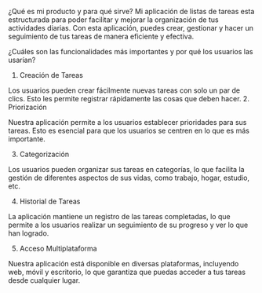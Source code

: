 ¿Qué es mi producto y para qué sirve?
Mi aplicación de listas de tareas esta estructurada para poder facilitar y mejorar la organización de tus actividades diarias. Con esta aplicación, puedes crear, gestionar y hacer un seguimiento de tus tareas de manera eficiente y efectiva.

¿Cuáles son las funcionalidades más importantes y por qué los usuarios las usarían?
1. Creación de Tareas

Los usuarios pueden crear fácilmente nuevas tareas con solo un par de clics. Esto les permite registrar rápidamente las cosas que deben hacer.
2. Priorización

Nuestra aplicación permite a los usuarios establecer prioridades para sus tareas. Esto es esencial para que los usuarios se centren en lo que es más importante.

3. Categorización

Los usuarios pueden organizar sus tareas en categorías, lo que facilita la gestión de diferentes aspectos de sus vidas, como trabajo, hogar, estudio, etc.

4. Historial de Tareas

La aplicación mantiene un registro de las tareas completadas, lo que permite a los usuarios realizar un seguimiento de su progreso y ver lo que han logrado.

5. Acceso Multiplataforma

Nuestra aplicación está disponible en diversas plataformas, incluyendo web, móvil y escritorio, lo que garantiza que puedas acceder a tus tareas desde cualquier lugar.
